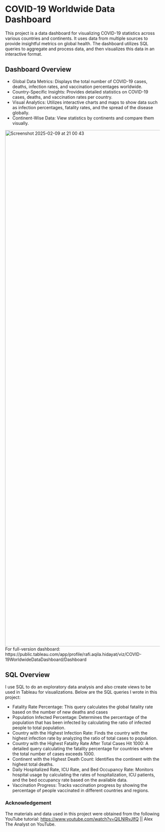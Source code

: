 # COVID-19 Worldwide Data Dashboard

This project is a data dashboard for visualizing COVID-19 statistics across various countries and continents. It uses data from multiple sources to provide insightful metrics on global health. The dashboard utilizes SQL queries to aggregate and process data, and then visualizes this data in an interactive format.

## Dashboard Overview
- Global Data Metrics: Displays the total number of COVID-19 cases, deaths, infection rates, and vaccination percentages worldwide.
- Country-Specific Insights: Provides detailed statistics on COVID-19 cases, deaths, and vaccination rates per country.
- Visual Analytics: Utilizes interactive charts and maps to show data such as infection percentages, fatality rates, and the spread of the disease globally.
- Continent-Wise Data: View statistics by continents and compare them visually.

<img width="1680" alt="Screenshot 2025-02-09 at 21 00 43" src="https://github.com/user-attachments/assets/94316c2d-f6b9-49be-a42c-589ab4e9bd6a" />
For full-version dashboard: https://public.tableau.com/app/profile/rafi.aqila.hidayat/viz/COVID-19WorldwideDataDashboard/Dashboard

## SQL Overview
I use SQL to do an exploratory data analysis and also create views to be used in Tableau for visualizations. Below are the SQL queries I wrote in this project:
- Fatality Rate Percentage: This query calculates the global fatality rate based on the number of new deaths and cases
- Population Infected Percentage: Determines the percentage of the population that has been infected by calculating the ratio of infected people to total population.
- Country with the Highest Infection Rate: Finds the country with the highest infection rate by analyzing the ratio of total cases to population.
- Country with the Highest Fatality Rate After Total Cases Hit 1000: A detailed query calculating the fatality percentage for countries where the total number of cases exceeds 1000.
- Continent with the Highest Death Count: Identifies the continent with the highest total deaths.
- Daily Hospitalized Rate, ICU Rate, and Bed Occupancy Rate: Monitors hospital usage by calculating the rates of hospitalization, ICU patients, and the bed occupancy rate based on the available data.
- Vaccination Progress: Tracks vaccination progress by showing the percentage of people vaccinated in different countries and regions.

### Acknowledgement
The materials and data used in this project were obtained from the following YouTube tutorial:
https://www.youtube.com/watch?v=QILNlRvJlfQ || Alex The Analyst on YouTube.

